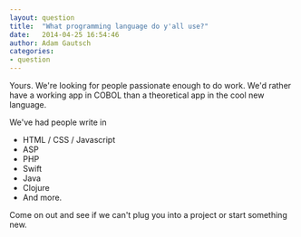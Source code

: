 ```yaml
---
layout: question
title:  "What programming language do y'all use?"
date:   2014-04-25 16:54:46
author: Adam Gautsch
categories:
- question
---
```

Yours. We're looking for people passionate enough to do work. We'd rather have a working app in COBOL than a theoretical app in the cool new language.

We've had people write in

* HTML / CSS / Javascript
* ASP
* PHP
* Swift
* Java
* Clojure
* And more.

Come on out and see if we can't plug you into a project or start something new. 
